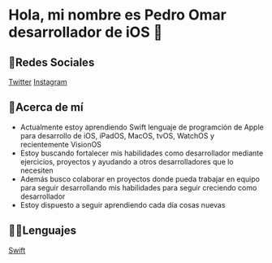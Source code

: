 # Hola, mi nombre es Pedro Omar desarrollador de iOS 👋

## 🔂Redes Sociales
[Twitter](https:www.x.com/pedroomar25) [Instagram](https://www.instagram.com/pedroomar_98)

## 👤Acerca de mí
- Actualmente estoy aprendiendo Swift lenguaje de programción de Apple para desarrollo de iOS, iPadOS, MacOS, tvOS, WatchOS y recientemente VisionOS
- Estoy buscando fortalecer mis habilidades como desarrollador mediante ejercicios, proyectos y ayudando a otros desarrolladores que lo necesiten
- Además busco colaborar en proyectos donde pueda trabajar en equipo para seguir desarrollando mis habilidades para seguir creciendo como desarrollador
- Estoy dispuesto a seguir aprendiendo cada día cosas nuevas

## 👨‍💻Lenguajes
[Swift](https://wwww.swift.org)


